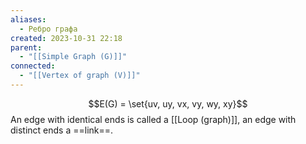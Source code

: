 ```yaml
---
aliases:
  - Ребро графа
created: 2023-10-31 22:18
parent:
  - "[[Simple Graph (G)]]"
connected:
  - "[[Vertex of graph (V)]]"
---
```


$$E(G) = \set{uv, uy, vx, vy, wy, xy}$$
An edge with identical ends is called a [[Loop (graph)]], 
an edge with distinct ends a ==link==.













